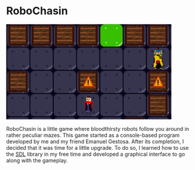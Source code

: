 # RoboChasin
<img src="img/RoboChasin - Game Print.png" width="443" height="256">

RoboChasin is a little game where bloodthirsty robots follow you around in rather peculiar mazes. This game started as a console-based program developed by me and my friend Emanuel Gestosa. After its completion, I decided that it was time for a little upgrade. To do so, I learned how to use the [SDL](https://www.libsdl.org/) library in my free time and developed a graphical interface to go along with the gameplay.
